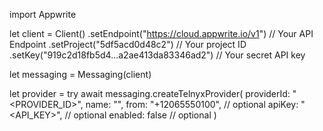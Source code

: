 import Appwrite

let client = Client()
    .setEndpoint("https://cloud.appwrite.io/v1") // Your API Endpoint
    .setProject("5df5acd0d48c2") // Your project ID
    .setKey("919c2d18fb5d4...a2ae413da83346ad2") // Your secret API key

let messaging = Messaging(client)

let provider = try await messaging.createTelnyxProvider(
    providerId: "<PROVIDER_ID>",
    name: "<NAME>",
    from: "+12065550100", // optional
    apiKey: "<API_KEY>", // optional
    enabled: false // optional
)

